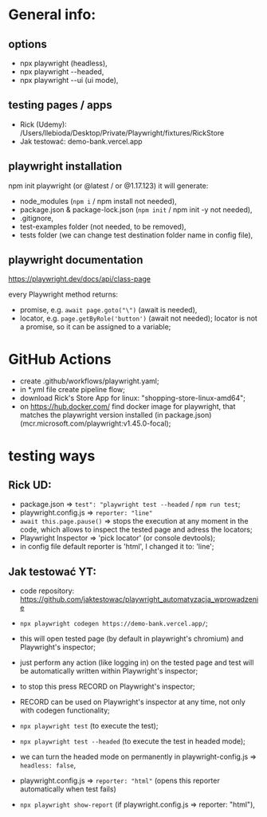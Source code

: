 # General info:

## options

- npx playwright (headless),
- npx playwright --headed,
- npx playwright --ui (ui mode),

## testing pages / apps

- Rick (Udemy): /Users/llebioda/Desktop/Private/Playwright/fixtures/RickStore
- Jak testować: demo-bank.vercel.app

## playwright installation

npm init playwright (or @latest / or @1.17.123) it will generate:

- node_modules (`npm i` / npm install not needed),
- package.json & package-lock.json (`npm init` / npm init -y not needed),
- .gitignore,
- test-examples folder (not needed, to be removed),
- tests folder (we can change test destination folder name in config file),

## playwright documentation

https://playwright.dev/docs/api/class-page

every Playwright method returns:

- promise, e.g. `await page.goto("\")` (await is needed),
- locator, e.g. `page.getByRole('button')` (await not needed); locator is not a promise, so it can be assigned to a variable;

# GitHub Actions

- create .github/workflows/playwright.yaml;
- in \*.yml file create pipeline flow;
- download Rick's Store App for linux: "shopping-store-linux-amd64";
- on https://hub.docker.com/ find docker image for playwright, that matches the playwright version installed (in package.json) (mcr.microsoft.com/playwright:v1.45.0-focal);

# testing ways

## Rick UD:

- package.json => `test": "playwright test --headed` / `npm run test`;
- playwright.config.js => `reporter: "line"`
- `await this.page.pause()` => stops the execution at any moment in the code, which allows to inspect the tested page and adress the locators;
- Playwright Inspector => 'pick locator' (or console devtools);
- in config file default reporter is 'html', I changed it to: 'line';

## Jak testować YT:

- code repository:
  https://github.com/jaktestowac/playwright_automatyzacja_wprowadzenie

- `npx playwright codegen https://demo-bank.vercel.app/`;
- this will open tested page (by default in playwright's chromium) and Playwright's inspector;
- just perform any action (like logging in) on the tested page and test will be automatically written within Playwright's inspector;
- to stop this press RECORD on Playwright's inspector;
- RECORD can be used on Playwright's inspector at any time, not only with codegen functionality;

- `npx playwright test` (to execute the test);
- `npx playwright test --headed` (to execute the test in headed mode);
- we can turn the headed mode on permanently in playwright-config.js => `headless: false`,
- playwright.config.js => `reporter: "html"` (opens this reporter automatically when test fails)
- `npx playwright show-report` (if playwright.config.js => reporter: "html"),
